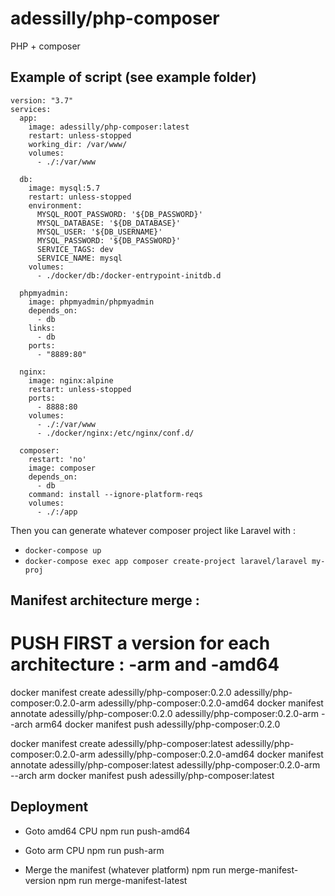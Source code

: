 # adessilly/php-composer
PHP + composer

## Example of script (see example folder)

````
version: "3.7"
services:
  app:
    image: adessilly/php-composer:latest
    restart: unless-stopped
    working_dir: /var/www/
    volumes:
      - ./:/var/www

  db:
    image: mysql:5.7
    restart: unless-stopped
    environment:
      MYSQL_ROOT_PASSWORD: '${DB_PASSWORD}'
      MYSQL_DATABASE: '${DB_DATABASE}'
      MYSQL_USER: '${DB_USERNAME}'
      MYSQL_PASSWORD: '${DB_PASSWORD}'
      SERVICE_TAGS: dev
      SERVICE_NAME: mysql
    volumes:
      - ./docker/db:/docker-entrypoint-initdb.d

  phpmyadmin:
    image: phpmyadmin/phpmyadmin
    depends_on:
      - db
    links:
      - db
    ports:
      - "8889:80"

  nginx:
    image: nginx:alpine
    restart: unless-stopped
    ports:
      - 8888:80
    volumes:
      - ./:/var/www
      - ./docker/nginx:/etc/nginx/conf.d/

  composer:
    restart: 'no'
    image: composer
    depends_on:
      - db
    command: install --ignore-platform-reqs
    volumes:
      - ./:/app
  ````
  
Then you can generate whatever composer project like Laravel with :
- `docker-compose up`
- `docker-compose exec app composer create-project laravel/laravel my-proj`

## Manifest architecture merge : 
# PUSH FIRST a version for each architecture : -arm and -amd64
docker manifest create adessilly/php-composer:0.2.0 adessilly/php-composer:0.2.0-arm adessilly/php-composer:0.2.0-amd64
docker manifest annotate adessilly/php-composer:0.2.0 adessilly/php-composer:0.2.0-arm --arch arm64
docker manifest push adessilly/php-composer:0.2.0

docker manifest create adessilly/php-composer:latest adessilly/php-composer:0.2.0-arm adessilly/php-composer:0.2.0-amd64
docker manifest annotate adessilly/php-composer:latest adessilly/php-composer:0.2.0-arm --arch arm
docker manifest push adessilly/php-composer:latest

## Deployment
- Goto amd64 CPU
npm run push-amd64

- Goto arm CPU
npm run push-arm

- Merge the manifest (whatever platform)
npm run merge-manifest-version
npm run merge-manifest-latest